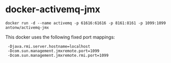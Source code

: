 # docker-activemq-jmx

`docker run -d --name activemq -p 61616:61616 -p 8161:8161 -p 1099:1099 antonw/activemq-jmx`

This docker uses the following fixed port mappings:

```
 -Djava.rmi.server.hostname=localhost
 -Dcom.sun.management.jmxremote.port=1099
 -Dcom.sun.management.jmxremote.rmi.port=1099
```
